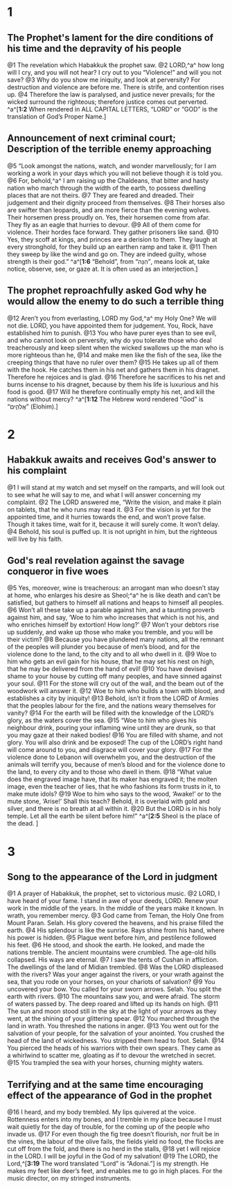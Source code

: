# 1 
## The Prophet's lament for the dire conditions of his time and the depravity of his people
@1 The revelation which Habakkuk the prophet saw. @2 LORD,^a^ how long will I cry, and you will not hear? I cry out to you “Violence!” and will you not save? @3 Why do you show me iniquity, and look at perversity? For destruction and violence are before me. There is strife, and contention rises up. @4 Therefore the law is paralysed, and justice never prevails; for the wicked surround the righteous; therefore justice comes out perverted.
^a^[**1:2** When rendered in ALL CAPITAL LETTERS, “LORD” or “GOD” is the translation of God’s Proper Name.]

## Announcement of next criminal court; Description of the terrible enemy approaching
@5 “Look amongst the nations, watch, and wonder marvellously; for I am working a work in your days which you will not believe though it is told you. @6 For, behold,^a^ I am raising up the Chaldeans, that bitter and hasty nation who march through the width of the earth, to possess dwelling places that are not theirs. @7 They are feared and dreaded. Their judgement and their dignity proceed from themselves. @8 Their horses also are swifter than leopards, and are more fierce than the evening wolves. Their horsemen press proudly on. Yes, their horsemen come from afar. They fly as an eagle that hurries to devour. @9 All of them come for violence. Their hordes face forward. They gather prisoners like sand. @10 Yes, they scoff at kings, and princes are a derision to them. They laugh at every stronghold, for they build up an earthen ramp and take it. @11 Then they sweep by like the wind and go on. They are indeed guilty, whose strength is their god.”
^a^[**1:6** “Behold”, from “הִנֵּה”, means look at, take notice, observe, see, or gaze at. It is often used as an interjection.]

## The prophet reproachfully asked God why he would allow the enemy to do such a terrible thing
@12 Aren’t you from everlasting, LORD my God,^a^ my Holy One? We will not die. LORD, you have appointed them for judgement. You, Rock, have established him to punish. @13 You who have purer eyes than to see evil, and who cannot look on perversity, why do you tolerate those who deal treacherously and keep silent when the wicked swallows up the man who is more righteous than he, @14 and make men like the fish of the sea, like the creeping things that have no ruler over them? @15 He takes up all of them with the hook. He catches them in his net and gathers them in his dragnet. Therefore he rejoices and is glad. @16 Therefore he sacrifices to his net and burns incense to his dragnet, because by them his life is luxurious and his food is good. @17 Will he therefore continually empty his net, and kill the nations without mercy?
^a^[**1:12** The Hebrew word rendered “God” is “אֱלֹהִ֑ים” (Elohim).]

# 2 
## Habakkuk awaits and receives God's answer to his complaint
@1 I will stand at my watch and set myself on the ramparts, and will look out to see what he will say to me, and what I will answer concerning my complaint. @2 The LORD answered me, “Write the vision, and make it plain on tablets, that he who runs may read it. @3 For the vision is yet for the appointed time, and it hurries towards the end, and won’t prove false. Though it takes time, wait for it, because it will surely come. It won’t delay. @4 Behold, his soul is puffed up. It is not upright in him, but the righteous will live by his faith.

## God's real revelation against the savage conqueror in five woes
@5 Yes, moreover, wine is treacherous: an arrogant man who doesn’t stay at home, who enlarges his desire as Sheol;^a^ he is like death and can’t be satisfied, but gathers to himself all nations and heaps to himself all peoples. @6 Won’t all these take up a parable against him, and a taunting proverb against him, and say, ‘Woe to him who increases that which is not his, and who enriches himself by extortion! How long?’ @7 Won’t your debtors rise up suddenly, and wake up those who make you tremble, and you will be their victim? @8 Because you have plundered many nations, all the remnant of the peoples will plunder you because of men’s blood, and for the violence done to the land, to the city and to all who dwell in it. @9 Woe to him who gets an evil gain for his house, that he may set his nest on high, that he may be delivered from the hand of evil! @10 You have devised shame to your house by cutting off many peoples, and have sinned against your soul. @11 For the stone will cry out of the wall, and the beam out of the woodwork will answer it. @12 Woe to him who builds a town with blood, and establishes a city by iniquity! @13 Behold, isn’t it from the LORD of Armies that the peoples labour for the fire, and the nations weary themselves for vanity? @14 For the earth will be filled with the knowledge of the LORD’s glory, as the waters cover the sea. @15 “Woe to him who gives his neighbour drink, pouring your inflaming wine until they are drunk, so that you may gaze at their naked bodies! @16 You are filled with shame, and not glory. You will also drink and be exposed! The cup of the LORD’s right hand will come around to you, and disgrace will cover your glory. @17 For the violence done to Lebanon will overwhelm you, and the destruction of the animals will terrify you, because of men’s blood and for the violence done to the land, to every city and to those who dwell in them. @18 “What value does the engraved image have, that its maker has engraved it; the molten image, even the teacher of lies, that he who fashions its form trusts in it, to make mute idols? @19 Woe to him who says to the wood, ‘Awake!’ or to the mute stone, ‘Arise!’ Shall this teach? Behold, it is overlaid with gold and silver, and there is no breath at all within it. @20 But the LORD is in his holy temple. Let all the earth be silent before him!” 
^a^[**2:5** Sheol is the place of the dead. ]

# 3 
## Song to the appearance of the Lord in judgment
@1 A prayer of Habakkuk, the prophet, set to victorious music. @2 LORD, I have heard of your fame. I stand in awe of your deeds, LORD. Renew your work in the middle of the years. In the middle of the years make it known. In wrath, you remember mercy. @3 God came from Teman, the Holy One from Mount Paran. Selah. His glory covered the heavens, and his praise filled the earth. @4 His splendour is like the sunrise. Rays shine from his hand, where his power is hidden. @5 Plague went before him, and pestilence followed his feet. @6 He stood, and shook the earth. He looked, and made the nations tremble. The ancient mountains were crumbled. The age-old hills collapsed. His ways are eternal. @7 I saw the tents of Cushan in affliction. The dwellings of the land of Midian trembled. @8 Was the LORD displeased with the rivers? Was your anger against the rivers, or your wrath against the sea, that you rode on your horses, on your chariots of salvation? @9 You uncovered your bow. You called for your sworn arrows. Selah. You split the earth with rivers. @10 The mountains saw you, and were afraid. The storm of waters passed by. The deep roared and lifted up its hands on high. @11 The sun and moon stood still in the sky at the light of your arrows as they went, at the shining of your glittering spear. @12 You marched through the land in wrath. You threshed the nations in anger. @13 You went out for the salvation of your people, for the salvation of your anointed. You crushed the head of the land of wickedness. You stripped them head to foot. Selah. @14 You pierced the heads of his warriors with their own spears. They came as a whirlwind to scatter me, gloating as if to devour the wretched in secret. @15 You trampled the sea with your horses, churning mighty waters.

## Terrifying and at the same time encouraging effect of the appearance of God in the prophet
@16 I heard, and my body trembled. My lips quivered at the voice. Rottenness enters into my bones, and I tremble in my place because I must wait quietly for the day of trouble, for the coming up of the people who invade us. @17 For even though the fig tree doesn’t flourish, nor fruit be in the vines, the labour of the olive fails, the fields yield no food, the flocks are cut off from the fold, and there is no herd in the stalls, @18 yet I will rejoice in the LORD. I will be joyful in the God of my salvation! @19 The LORD, the Lord,^[**3:19** The word translated “Lord” is “Adonai.”] is my strength. He makes my feet like deer’s feet, and enables me to go in high places. For the music director, on my stringed instruments. 